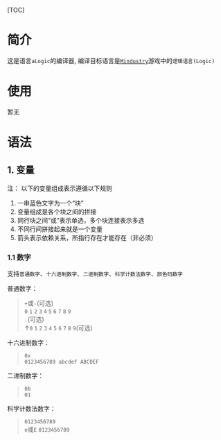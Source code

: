 [TOC]


# 简介
这是语言`aLogic`的编译器, 编译目标语言是[`Mindustry`]游戏中的`逻辑语言(Logic)`

[`Mindustry`]: https://github.com/Anuken/Mindustry

# 使用
暂无

# 语法
## 1. 变量
注： 以下的变量组成表示遵循以下规则
1. 一串蓝色文字为一个“块”
2. 变量组成是各个块之间的拼接
3. 同行块之间“或”表示单选，多个块连接表示多选
4. 不同行间拼接起来就是一个变量
5. 箭头表示依赖关系，所指行存在才能存在（非必须）

### 1.1 数字
支持`普通数字`、`十六进制数字`、`二进制数字`、`科学计数法数字`、`颜色码数字`

普通数字：  
>`+`或`-`(可选)  
>`0` `1` `2` `3` `4` `5` `6` `7` `8` `9`  
>`.`(可选)  
>↑`0` `1` `2` `3` `4` `5` `6` `7` `8` `9`(可选)

十六进制数字：
>`0x`  
>`0123456789 abcdef ABCDEF`

二进制数字：
>`0b`  
>`01`

科学计数法数字：
>`0123456789`  
>`e`或`E`
>`0123456789`